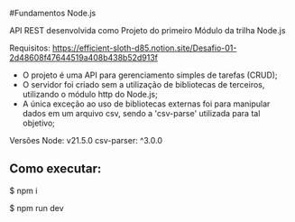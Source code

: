 #Fundamentos Node.js

API REST desenvolvida como Projeto do primeiro Módulo da trilha Node.js

Requisitos: https://efficient-sloth-d85.notion.site/Desafio-01-2d48608f47644519a408b438b52d913f

- O projeto é uma API para gerenciamento simples de tarefas (CRUD);
- O servidor foi criado sem a utilização de bibliotecas de terceiros, utilizando o módulo http do Node.js;
- A única exceção ao uso de bibliotecas externas foi para manipular dados em um arquivo csv, sendo a 'csv-parse' utilizada para tal objetivo;

Versões
Node: v21.5.0
csv-parser: ^3.0.0

## Como executar:

$ npm i

$ npm run dev


